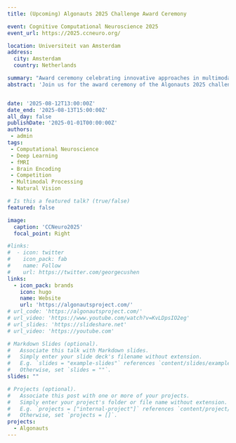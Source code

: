 ```yaml
---
title: (Upcoming) Algonauts 2025 Challenge Award Ceremony

event: Cognitive Computational Neuroscience 2025
event_url: https://2025.ccneuro.org/

location: Universiteit van Amsterdam
address:
  city: Amsterdam
  country: Netherlands

summary: "Award ceremony celebrating innovative approaches in multimodal movie-driven brain encoding models from the Algonauts 2025 challenge."
abstract: 'Join us for the award ceremony of the Algonauts 2025 challenge "How the Human Brain Makes Sense of Multimodal Movies". The ceremony will feature presentations from the winners of this years challenge, highlighting their innovative methods for understanding multimodal processing in the human brain, followed by an interactive Q&A session with the challenge participants.'


date: '2025-08-12T13:00:00Z'
date_end: '2025-08-13T15:00:00Z'
all_day: false
publishDate: '2025-01-01T00:00:00Z'
authors:
 - admin
tags:
 - Computational Neuroscience
 - Deep Learning
 - fMRI
 - Brain Encoding
 - Competition
 - Multimodal Processing
 - Natural Vision

# Is this a featured talk? (true/false)
featured: false

image:
  caption: 'CCNeuro2025'
  focal_point: Right

#links:
#  - icon: twitter
#    icon_pack: fab
#    name: Follow
#    url: https://twitter.com/georgecushen
links:
  - icon_pack: brands
    icon: hugo
    name: Website
    url: 'https://algonautsproject.com/'
# url_code: 'https://algonautsproject.com/'
# url_video: 'https://www.youtube.com/watch?v=KvLDpsIO2eg'
# url_slides: 'https://slideshare.net'
# url_video: 'https://youtube.com'

# Markdown Slides (optional).
#   Associate this talk with Markdown slides.
#   Simply enter your slide deck's filename without extension.
#   E.g. `slides = "example-slides"` references `content/slides/example-slides.md`.
#   Otherwise, set `slides = ""`.
slides: ""

# Projects (optional).
#   Associate this post with one or more of your projects.
#   Simply enter your project's folder or file name without extension.
#   E.g. `projects = ["internal-project"]` references `content/project/deep-learning/index.md`.
#   Otherwise, set `projects = []`.
projects:
  - Algonauts
---
```


<!-- {{% callout note %}}
Click on the **Slides** button above to view the built-in slides feature.
{{% /callout %}}

Slides can be added in a few ways:

- **Create** slides using Hugo Blox Builder's [_Slides_](https://docs.hugoblox.com/reference/content-types/) feature and link using `slides` parameter in the front matter of the talk file
- **Upload** an existing slide deck to `static/` and link using `url_slides` parameter in the front matter of the talk file
- **Embed** your slides (e.g. Google Slides) or presentation video on this page using [shortcodes](https://docs.hugoblox.com/reference/markdown/).

Further event details, including [page elements](https://docs.hugoblox.com/reference/markdown/) such as image galleries, can be added to the body of this page. -->
